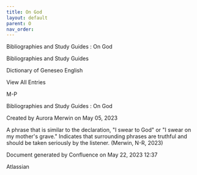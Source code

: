 ```yaml
---
title: On God
layout: default
parent: O
nav_order:
---
```


Bibliographies and Study Guides : On God

Bibliographies and Study Guides

Dictionary of Geneseo English

View All Entries

M-P

Bibliographies and Study Guides : On God

Created by  Aurora Merwin on May 05, 2023

A phrase that is similar to the declaration, &quot;I swear to God&quot; or &quot;I swear on my mother's grave.&quot; Indicates that surrounding phrases are truthful and should be taken seriously by the listener. (Merwin, N-R, 2023) 

Document generated by Confluence on May 22, 2023 12:37

Atlassian
